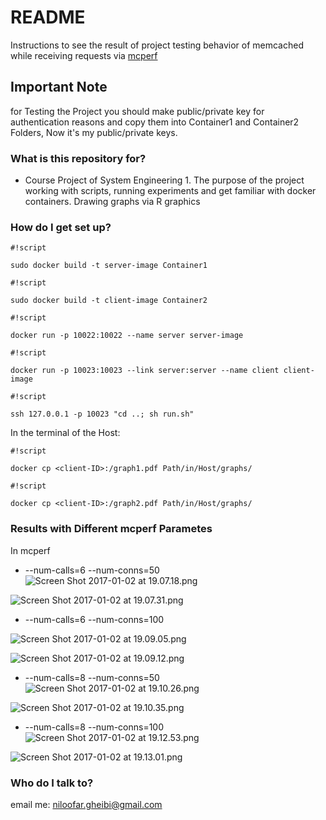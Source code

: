 # README #

Instructions to see the result of project testing behavior of memcached while receiving requests via [mcperf](https://github.com/twitter/twemperf)

## Important Note ##
for Testing the Project you should make public/private key for authentication reasons and copy them into Container1 and Container2 Folders, Now it's my public/private keys.

### What is this repository for? ###

* Course Project of System Engineering 1. 
The purpose of the project working with scripts, running experiments and get familiar with docker containers.
Drawing graphs via R graphics 


### How do I get set up? ###


```
#!script

sudo docker build -t server-image Container1
```

```
#!script

sudo docker build -t client-image Container2
```

```
#!script

docker run -p 10022:10022 --name server server-image
```
```
#!script

docker run -p 10023:10023 --link server:server --name client client-image
```

```
#!script

ssh 127.0.0.1 -p 10023 "cd ..; sh run.sh"
```

In the terminal of the Host:

```
#!script

docker cp <client-ID>:/graph1.pdf Path/in/Host/graphs/
```

```
#!script

docker cp <client-ID>:/graph2.pdf Path/in/Host/graphs/
```

### Results with Different mcperf Parametes ###

In mcperf 

* --num-calls=6 --num-conns=50
![Screen Shot 2017-01-02 at 19.07.18.png](https://bitbucket.org/repo/Gxrn8e/images/2184891254-Screen%20Shot%202017-01-02%20at%2019.07.18.png)

![Screen Shot 2017-01-02 at 19.07.31.png](https://bitbucket.org/repo/Gxrn8e/images/515344820-Screen%20Shot%202017-01-02%20at%2019.07.31.png)

* --num-calls=6 --num-conns=100

![Screen Shot 2017-01-02 at 19.09.05.png](https://bitbucket.org/repo/Gxrn8e/images/222449006-Screen%20Shot%202017-01-02%20at%2019.09.05.png)

![Screen Shot 2017-01-02 at 19.09.12.png](https://bitbucket.org/repo/Gxrn8e/images/2245210082-Screen%20Shot%202017-01-02%20at%2019.09.12.png)

* --num-calls=8 --num-conns=50
![Screen Shot 2017-01-02 at 19.10.26.png](https://bitbucket.org/repo/Gxrn8e/images/1011105538-Screen%20Shot%202017-01-02%20at%2019.10.26.png)

![Screen Shot 2017-01-02 at 19.10.35.png](https://bitbucket.org/repo/Gxrn8e/images/2993356580-Screen%20Shot%202017-01-02%20at%2019.10.35.png)

* --num-calls=8 --num-conns=100
![Screen Shot 2017-01-02 at 19.12.53.png](https://bitbucket.org/repo/Gxrn8e/images/3849876291-Screen%20Shot%202017-01-02%20at%2019.12.53.png)

![Screen Shot 2017-01-02 at 19.13.01.png](https://bitbucket.org/repo/Gxrn8e/images/477062597-Screen%20Shot%202017-01-02%20at%2019.13.01.png)

### Who do I talk to? ###

email me: niloofar.gheibi@gmail.com